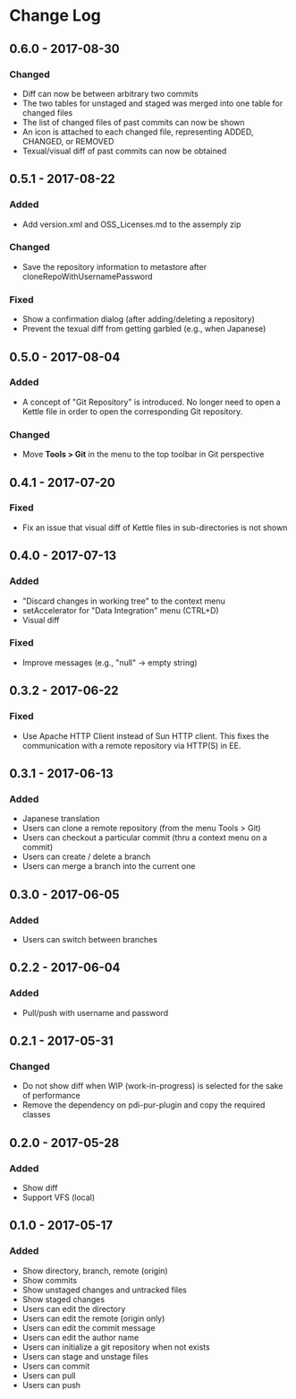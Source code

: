 # Change Log

## 0.6.0 - 2017-08-30
### Changed
- Diff can now be between arbitrary two commits
- The two tables for unstaged and staged was merged into one table for changed files
- The list of changed files of past commits can now be shown
- An icon is attached to each changed file, representing ADDED, CHANGED, or REMOVED
- Texual/visual diff of past commits can now be obtained

## 0.5.1 - 2017-08-22
### Added
- Add version.xml and OSS_Licenses.md to the assemply zip

### Changed
- Save the repository information to metastore after cloneRepoWithUsernamePassword

### Fixed
- Show a confirmation dialog (after adding/deleting a repository)
- Prevent the texual diff from getting garbled (e.g., when Japanese)

## 0.5.0 - 2017-08-04
### Added
- A concept of "Git Repository" is introduced. No longer need to open a Kettle file in order to open the corresponding Git repository.

### Changed
- Move **Tools > Git** in the menu to the top toolbar in Git perspective

## 0.4.1 - 2017-07-20
### Fixed
- Fix an issue that visual diff of Kettle files in sub-directories is not shown

## 0.4.0 - 2017-07-13
### Added
- "Discard changes in working tree" to the context menu
- setAccelerator for "Data Integration" menu (CTRL+D)
- Visual diff

### Fixed
- Improve messages (e.g., "null" -> empty string)

## 0.3.2 - 2017-06-22
### Fixed
- Use Apache HTTP Client instead of Sun HTTP client. This fixes the communication with a remote repository via HTTP(S) in EE.

## 0.3.1 - 2017-06-13
### Added
- Japanese translation
- Users can clone a remote repository (from the menu Tools > Git)
- Users can checkout a particular commit (thru a context menu on a commit)
- Users can create / delete a branch
- Users can merge a branch into the current one

## 0.3.0 - 2017-06-05
### Added
- Users can switch between branches

## 0.2.2 - 2017-06-04
### Added
- Pull/push with username and password

## 0.2.1 - 2017-05-31
### Changed
- Do not show diff when WIP (work-in-progress) is selected for the sake of performance
- Remove the dependency on pdi-pur-plugin and copy the required classes

## 0.2.0 - 2017-05-28

### Added
- Show diff
- Support VFS (local)

## 0.1.0 - 2017-05-17

### Added
- Show directory, branch, remote (origin)
- Show commits
- Show unstaged changes and untracked files
- Show staged changes
- Users can edit the directory
- Users can edit the remote (origin only)
- Users can edit the commit message
- Users can edit the author name
- Users can initialize a git repository when not exists
- Users can stage and unstage files
- Users can commit
- Users can pull
- Users can push